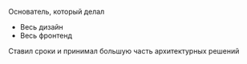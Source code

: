 Основатель, который делал
 - Весь дизайн
 - Весь фронтенд

Ставил сроки и принимал большую часть архитектурных решений
